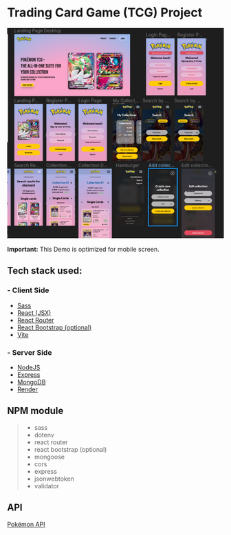 # Trading Card Game (TCG) Project

![LandingPage](images/TCG-Figma.png)

**Important:** This Demo is optimized for mobile screen.

## Tech stack used:

### - Client Side

- [Sass](https://sass-lang.com/)
- [React (JSX)](https://reactjs.org/)
- [React Router](https://reactrouter.com/en/main)
- [React Bootstrap (optional)](https://react-bootstrap.netlify.app/)
- [Vite](https://vitejs.dev/)

### - Server Side

- [NodeJS](https://nodejs.org/)
- [Express](https://expressjs.com/de/)
- [MongoDB](https://www.mongodb.com/atlas/database)
- [Render](https://render.com/)

## NPM module

> - sass
> - dotenv
> - react router
> - react bootstrap (optional)
> - mongoose
> - cors
> - express
> - jsonwebtoken
> - validator

## API

[Pokémon API](https://pokemontcg.io/)

